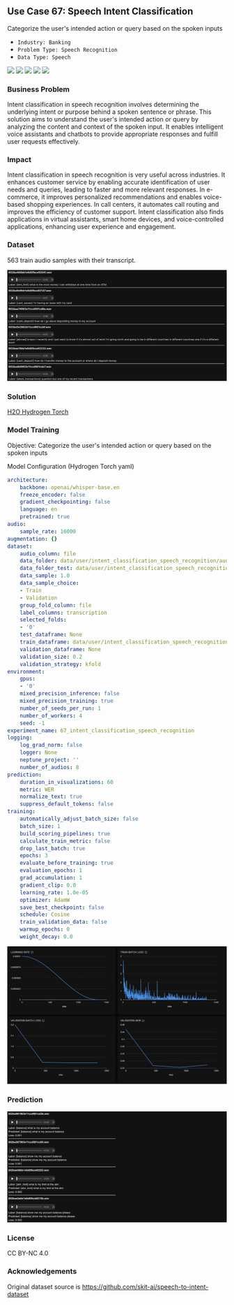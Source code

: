 ## Use Case 67: Speech Intent Classification

Categorize the user's intended action or query based on the spoken inputs

- `Industry: Banking`
- `Problem Type: Speech Recognition`
- `Data Type: Speech`

![](https://github.com/h2oai/ht-catalog/blob/646864e3c695f7c721514159bd6c59520dab7438/Assets/use-cases/intent_classification_speech_recognition/cover.png)
![](https://github.com/h2oai/ht-catalog/blob/646864e3c695f7c721514159bd6c59520dab7438/Assets/use-cases/intent_classification_speech_recognition/cover.jpg)
![](https://github.com/h2oai/ht-catalog/blob/646864e3c695f7c721514159bd6c59520dab7438/Assets/use-cases/intent_classification_speech_recognition/cover.jpeg)
![](https://github.com/h2oai/ht-catalog/blob/646864e3c695f7c721514159bd6c59520dab7438/Assets/use-cases/intent_classification_speech_recognition/cover.webp)
![](https://github.com/h2oai/ht-catalog/blob/646864e3c695f7c721514159bd6c59520dab7438/Assets/use-cases/intent_classification_speech_recognition/cover)

### Business Problem 

Intent classification in speech recognition involves determining the underlying intent or purpose behind a spoken sentence or phrase. This solution aims to understand the user's intended action or query by analyzing the content and context of the spoken input. It enables intelligent voice assistants and chatbots to provide appropriate responses and fulfill user requests effectively.

### Impact

Intent classification in speech recognition is very useful across industries. It enhances customer service by enabling accurate identification of user needs and queries, leading to faster and more relevant responses. In e-commerce, it improves personalized recommendations and enables voice-based shopping experiences. In call centers, it automates call routing and improves the efficiency of customer support. Intent classification also finds applications in virtual assistants, smart home devices, and voice-controlled applications, enhancing user experience and engagement.

### Dataset

563 train audio samples with their transcript. 

![train data](https://github.com/h2oai/ht-catalog/blob/646864e3c695f7c721514159bd6c59520dab7438/Assets/use-cases/intent_classification_speech_recognition/train%20data.png)

### Solution

[H2O Hydrogen Torch](https://docs.h2o.ai/h2o-hydrogen-torch/)

### Model Training

Objective: Categorize the user's intended action or query based on the spoken inputs

Model Configuration (Hydrogen Torch yaml)

```yaml
architecture:
    backbone: openai/whisper-base.en
    freeze_encoder: false
    gradient_checkpointing: false
    language: en
    pretrained: true
audio:
    sample_rate: 16000
augmentation: {}
dataset:
    audio_column: file
    data_folder: data/user/intent_classification_speech_recognition/audios/
    data_folder_test: data/user/intent_classification_speech_recognition/audios/
    data_sample: 1.0
    data_sample_choice:
    - Train
    - Validation
    group_fold_column: file
    label_columns: transcription
    selected_folds:
    - '0'
    test_dataframe: None
    train_dataframe: data/user/intent_classification_speech_recognition/train.csv
    validation_dataframe: None
    validation_size: 0.2
    validation_strategy: kfold
environment:
    gpus:
    - '0'
    mixed_precision_inference: false
    mixed_precision_training: true
    number_of_seeds_per_run: 1
    number_of_workers: 4
    seed: -1
experiment_name: 67_intent_classification_speech_recognition
logging:
    log_grad_norm: false
    logger: None
    neptune_project: ''
    number_of_audios: 8
prediction:
    duration_in_visualizations: 60
    metric: WER
    normalize_text: true
    suppress_default_tokens: false
training:
    automatically_adjust_batch_size: false
    batch_size: 1
    build_scoring_pipelines: true
    calculate_train_metric: false
    drop_last_batch: true
    epochs: 3
    evaluate_before_training: true
    evaluation_epochs: 1
    grad_accumulation: 1
    gradient_clip: 0.0
    learning_rate: 1.0e-05
    optimizer: AdamW
    save_best_checkpoint: false
    schedule: Cosine
    train_validation_data: false
    warmup_epochs: 0
    weight_decay: 0.0

```

![chart](https://github.com/h2oai/ht-catalog/blob/646864e3c695f7c721514159bd6c59520dab7438/Assets/use-cases/intent_classification_speech_recognition/chart.png)


### Prediction

![Predictions](https://github.com/h2oai/ht-catalog/blob/646864e3c695f7c721514159bd6c59520dab7438/Assets/use-cases/intent_classification_speech_recognition/Validation%20Predictions.png)

### License

CC BY-NC 4.0

### Acknowledgements

Original dataset source is https://github.com/skit-ai/speech-to-intent-dataset
